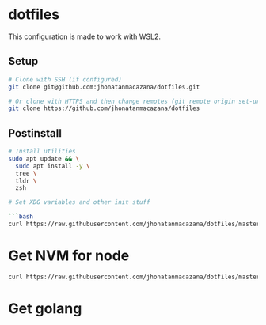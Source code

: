 # dotfiles

This configuration is made to work with WSL2.

## Setup

```bash
# Clone with SSH (if configured)
git clone git@github.com:jhonatanmacazana/dotfiles.git

# Or clone with HTTPS and then change remotes (git remote origin set-url git@github.com:jhonatanmacazana/dotfiles.git)
git clone https://github.com/jhonatanmacazana/dotfiles
```

## Postinstall

```bash
# Install utilities
sudo apt update && \
  sudo apt install -y \
  tree \
  tldr \
  zsh

# Set XDG variables and other init stuff

```bash
curl https://raw.githubusercontent.com/jhonatanmacazana/dotfiles/master/.config/shell/init.sh | bash
```

# Get NVM for node

```bash
curl https://raw.githubusercontent.com/jhonatanmacazana/dotfiles/master/.config/shell/init.sh | bash
```

# Get golang

```
